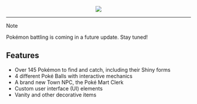 <div align="center">
<img src="https://raw.githubusercontent.com/nsfury/Terramon/main/logo.png">
</div>

----

> [!NOTE]  
> Pokémon battling is coming in a future update. Stay tuned!

## Features
- Over 145 Pokémon to find and catch, including their Shiny forms
- 4 different Poké Balls with interactive mechanics
- A brand new Town NPC, the Poké Mart Clerk
- Custom user interface (UI) elements
- Vanity and other decorative items
